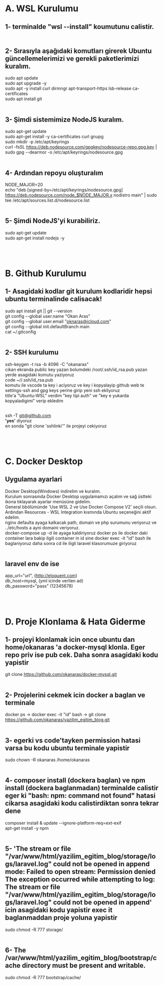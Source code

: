 # A. WSL Kurulumu </br> 

## 1- terminalde <b>"wsl --install"</b> koumutunu calistir. </br></br>

## 2- Sırasıyla aşağıdaki komutları girerek Ubuntu güncellemelerimizi ve gerekli paketlerimizi kuralım. </br>
sudo apt update </br>
sudo apt upgrade -y </br>
sudo apt -y install curl dirmngr apt-transport-https lsb-release ca-certificates </br>
sudo apt install git </br></br>

## 3- Şimdi sistemimize NodeJS kuralım. </br>
sudo apt-get update </br>
sudo apt-get install -y ca-certificates curl gnupg </br>
sudo mkdir -p /etc/apt/keyrings </br>
curl -fsSL https://deb.nodesource.com/gpgkey/nodesource-repo.gpg.key | sudo gpg --dearmor -o /etc/apt/keyrings/nodesource.gpg </br></br>

## 4- Ardından repoyu oluşturalım </br>
NODE_MAJOR=20 </br>
echo "deb [signed-by=/etc/apt/keyrings/nodesource.gpg] https://deb.nodesource.com/node_$NODE_MAJOR.x nodistro main" | sudo tee /etc/apt/sources.list.d/nodesource.list </br></br>

## 5- Şimdi NodeJS'yi kurabiliriz. </br>
sudo apt-get update </br>
sudo apt-get install nodejs -y </br></br></br></br>

# B. Github Kurulumu </br>
## 1- Asagidaki kodlar git kurulum kodlaridir hepsi ubuntu terminalinde calisacak! </br>
sudo apt install git || git --version </br>
git config --global user.name "Okan Aras" </br>
git config --global user.email "oknaras@icloud.com" </br>
git config --global init.defaultBranch main </br>
cat ~/.gitconfig </br></br>

## 2- SSH kurulumu </br>
ssh-keygen -t rsa -b 4096 -C "okanaras" </br>
cikan ekranda public key yazan bolumdeki /root/.ssh/id_rsa.pub yazan yerde asagidaki komutu yaziyoruz </br>
code ~//.ssh/id_rsa.pub </br>
komutu ile vscode ta key i aciyoruz ve key i kopyalayip github web te settings-ssh and gpg keys yerine girip yeni ssh ekliyoruz </br>
title'a "Ubuntu-WSL" verdim "key tipi auth" ve "key e yukarda kopyaladigimi" verip ekledim </br></br>

ssh -T git@github.com </br> 
<b>'yes'</b> diyoruz </br>
en sonda "git clone 'sshlinki'" ile projeyi cekiyoruz </br></br></br></br>

# C. Docker Desktop </br>
## Uygulama ayarlari
Docker Desktop(Windows) indirelim ve kuralım. </br>
Kurulum sonrasında Docker Desktop uygulamamızı açalım ve sağ üstteki ikona tıklayarak ayarlar menüsüne gidelim. </br>
General bbölümünde 'Use WSL 2 ve Use Docker Compose V2' seçili olsun. </br>
Ardından Resources - WSL Integration kısmında Ubuntu seçeneğini aktif edelim.</br>
nginx defaulta ayaga kalkacak path, domain ve php surumunu veriyoruz ve ../etc/hosts a ayni domaini veriyoruz. </br>
docker-compose up -d ile ayaga kaldiriyoruz docker ps ile docker daki container lara bakip ilgili container in id sine docker exec -it "id" bash ile baglaniyoruz daha sonra cd ile iligli laravel klasorumuze giriyoruz</br></br>

## laravel env de ise 
app_url="url", (http://eloquent.com) </br>
db_host=mysql, (yml icinde verilen ad) </br>
db_password="pass" (12345678) </br></br></br></br>

# D. Proje Klonlama & Hata Giderme  </br>
## 1- projeyi klonlamak icin once ubuntu dan home/okanaras 'a docker-mysql klonla. Eger repo priv ise pub cek. Daha sonra asagidaki kodu yapistir</br>
git clone https://github.com/okanaras/docker-mysql.git</br></br>

## 2- Projelerini cekmek icin docker a baglan ve terminale </br> 
docker ps -> docker exec -it "id" bash -> git clone https://github.com/okanaras/yazilim_egitim_blog.git </br></br>

## 3- egerki vs code'tayken permission hatasi varsa bu kodu ubuntu terminale yapistir</br>
sudo chown -R okanaras /home/okanaras</br></br>

## 4- composer install (dockera baglan) ve npm install (dockera baglanmadan) terminalde calistir eger ki "bash: npm: command not found" hatasi cikarsa asagidaki kodu calistirdiktan sonra tekrar dene </br>

composer install & update --ignore-platform-req=ext-exif</br>
apt-get install -y npm </br></br>

## 5- 'The stream or file "/var/www/html/yazilim_egitim_blog/storage/logs/laravel.log" could not be opened in append mode: Failed to open stream: Permission denied The exception occurred while attempting to log: The stream or file "/var/www/html/yazilim_egitim_blog/storage/logs/laravel.log" could not be opened in append' icin asagidaki kodu yapistir exec it baglanmaddan proje yoluna yapistir</br>
sudo chmod -R 777 storage/</br></br>

## 6- The /var/www/html/yazilim_egitim_blog/bootstrap/cache directory must be present and writable.
sudo chmod -R 777 bootstrap/cache/ </br></br>

